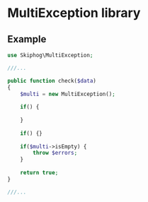 # MultiException library
## Example

```php
use Skiphog\MultiException;

///...

public function check($data)
{
    $multi = new MultiException();
    
    if() {
        
    }
    
    if() {}
    
    if($multi->isEmpty) {
        throw $errors;
    }
    
    return true;
}

///...
```